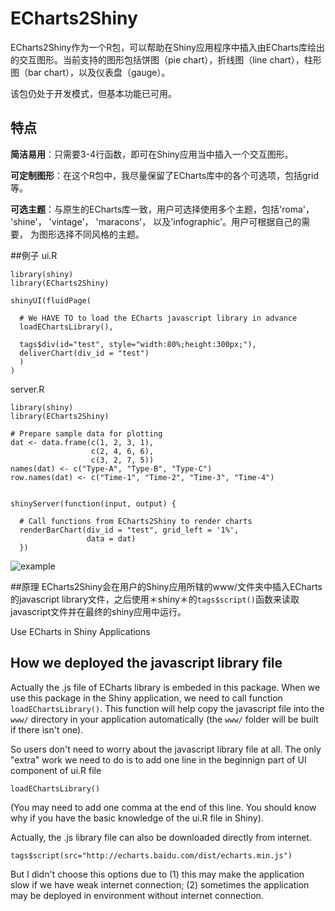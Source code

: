 # ECharts2Shiny

ECharts2Shiny作为一个R包，可以帮助在Shiny应用程序中插入由ECharts库绘出的交互图形。当前支持的图形包括饼图（pie chart），折线图（line chart），柱形图（bar chart），以及仪表盘（gauge）。

该包仍处于开发模式，但基本功能已可用。

## 特点
**简洁易用**：只需要3-4行函数，即可在Shiny应用当中插入一个交互图形。

**可定制图形**：在这个R包中，我尽量保留了ECharts库中的各个可选项，包括grid等。

**可选主题**：与原生的ECharts库一致，用户可选择使用多个主题，包括'roma'， 'shine'， 'vintage'， 'maracons'， 以及'infographic'。用户可根据自己的需要， 为图形选择不同风格的主题。

##例子
ui.R

```{r}
library(shiny)
library(ECharts2Shiny)

shinyUI(fluidPage(

  # We HAVE TO to load the ECharts javascript library in advance
  loadEChartsLibrary(),

  tags$div(id="test", style="width:80%;height:300px;"),
  deliverChart(div_id = "test")
  )
)
```

server.R

```{r}
library(shiny)
library(ECharts2Shiny)

# Prepare sample data for plotting
dat <- data.frame(c(1, 2, 3, 1),
                  c(2, 4, 6, 6),
                  c(3, 2, 7, 5))
names(dat) <- c("Type-A", "Type-B", "Type-C")
row.names(dat) <- c("Time-1", "Time-2", "Time-3", "Time-4")


shinyServer(function(input, output) {

  # Call functions from ECharts2Shiny to render charts
  renderBarChart(div_id = "test", grid_left = '1%',
                 data = dat)
  })

```
![example](http://me.seekingqed.com/files/do_NOT_remove-used_by_ECharts2Shiny_repo.png)

##原理
ECharts2Shiny会在用户的Shiny应用所辖的www/文件夹中插入ECharts的javascript library文件，之后使用＊shiny＊的`tags$script()`函数来读取javascript文件并在最终的shiny应用中运行。






Use ECharts in Shiny Applications

## How we deployed the javascript library file

Actually the .js file of ECharts library is embeded in this package. When we use this package in the Shiny application, we need to call function `loadEChartsLibrary()`. This function will help copy the javascript file into the `www/` directory in your application automatically (the `www/` folder will be built if there isn't one).

So users don't need to worry about the javascript library file at all. The only "extra" work we need to do is to add one line in the beginnign part of UI component of ui.R file
```
loadEChartsLibrary()
```
(You may need to add one comma at the end of this line. You should know why if you have the basic knowledge of the ui.R file in Shiny).

Actually, the .js library file can also be downloaded directly from internet.
```{r}
tags$script(src="http://echarts.baidu.com/dist/echarts.min.js")
```
But I didn't choose this options due to (1) this may make the application slow if we have weak internet connection; (2) sometimes the application may be deployed in environment without internet connection.
